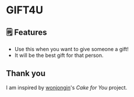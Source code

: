 # GIFT4U

## 🗒 Features
- Use this when you want to give someone a gift!
- It will be the best gift for that person.

## Thank you
I am inspired by [wonjongin](https://github.com/wonjongin)'s *Cake for You* project.